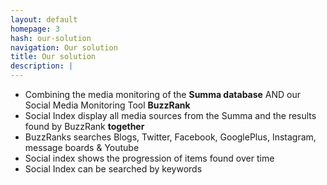 ```yaml
---
layout: default
homepage: 3
hash: our-solution
navigation: Our solution
title: Our solution
description: |
---
```


* Combining the media monitoring of the **Summa database** AND our Social Media Monitoring Tool **BuzzRank**
* Social Index display all media sources from the Summa and the results found by BuzzRank **together** 
* BuzzRanks searches Blogs, Twitter, Facebook, GooglePlus, Instagram, message boards & Youtube
* Social index shows the progression of items found over time
* Social Index can be searched by keywords

